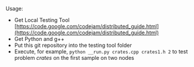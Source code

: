 Usage:
- Get Local Testing Tool [https://code.google.com/codejam/distributed_guide.html](https://code.google.com/codejam/distributed_guide.html)
- Get Python and g++
- Put this git repository into the testing tool folder
- Execute, for example, `python __run.py crates.cpp crates1.h 2` to test problem *crates* on the first sample on two nodes
